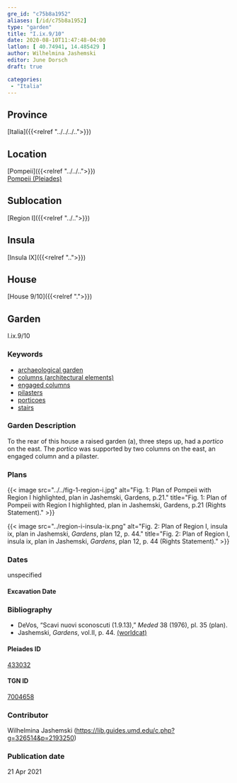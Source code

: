 ```yaml
---
gre_id: "c75b8a1952"
aliases: [/id/c75b8a1952]
type: "garden"
title: "I.ix.9/10"
date: 2020-08-10T11:47:48-04:00
latlon: [ 40.74941, 14.485429 ]
author: Wilhelmina Jashemski
editor: June Dorsch
draft: true

categories:
 - "Italia"
---
```


## Province

[Italia]({{<relref "../../../..">}})

## Location

[Pompeii]({{<relref "../../..">}}) \
[Pompeii (Pleiades)](https://pleiades.stoa.org/places/433032)

## Sublocation

[Region I]({{<relref "../..">}})

<!--### Sublocation Description-->

<!-- DESCRIPTION -->

## Insula

[Insula IX]({{<relref "..">}})

## House

[House 9/10]({{<relref ".">}})

## Garden

I.ix.9/10

### Keywords

- [archaeological garden](#)
- [columns (architectural elements)](http://vocab.getty.edu/page/aat/300001571)
- [engaged columns](http://vocab.getty.edu/page/aat/300001638)
- [pilasters](http://vocab.getty.edu/page/aat/300002737)
- [porticoes](http://vocab.getty.edu/page/aat/300004145)
- [stairs](http://vocab.getty.edu/page/aat/300003228)

### Garden Description

To the rear of this house a raised garden (a), three steps up, had a *portico* on the east. The *portico* was supported by two columns on the east, an engaged column and a pilaster.

<!--### Maps-->

<!--
OLD WAY (DO NOT USE)
![alt_text](../../images/image_name.ext)
*CAPTION*

NEW WAY ↓↓↓↓
{{< image src="../image_name.ext" alt="ALT_TEXT" title="CAPTION" >}}
-->

### Plans

{{< image src="../../fig-1-region-i.jpg" alt="Fig. 1: Plan of Pompeii with Region I highlighted, plan in Jashemski, Gardens, p.21." title="Fig. 1: Plan of Pompeii with Region I highlighted, plan in Jashemski, Gardens, p.21 (Rights Statement)." >}}

{{< image src="../region-i-insula-ix.png" alt="Fig. 2: Plan of Region I, insula ix, plan in Jashemski, *Gardens*, plan 12, p. 44." title="Fig. 2: Plan of Region I, insula ix, plan in Jashemski, *Gardens*, plan 12, p. 44 (Rights Statement)." >}}

<!--### Images-->


### Dates

unspecified

#### Excavation Date



### Bibliography

* DeVos, “Scavi nuovi sconoscuti (1.9.13),” *Meded* 38 (1976), pl. 35 (plan).
* Jashemski, *Gardens*, vol.II, p. 44. [(worldcat)](http://www.worldcat.org/oclc/921816405)

<!--#### Periodo ID-->

<!-- [PERIODO_ID](https://pleiades.stoa.org/places/PLEIADES_ID) -->

#### Pleiades ID

[433032](https://pleiades.stoa.org/places/433032)

#### TGN ID

[7004658](http://vocab.getty.edu/page/tgn/7004658)

### Contributor

Wilhelmina Jashemski (https://lib.guides.umd.edu/c.php?g=326514&p=2193250)

### Publication date


21 Apr 2021

<!--### Related articles-->

<!-- Links to other related articles. Leave blank for now -->